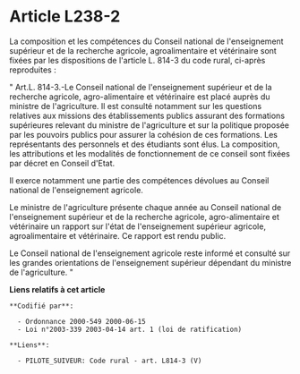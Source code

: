 # Article L238-2

La composition et les compétences du Conseil national de l'enseignement supérieur et de la recherche agricole,
agroalimentaire et vétérinaire sont fixées par les dispositions de l'article L. 814-3 du code rural, ci-après reproduites : 

" Art.L. 814-3.-Le Conseil national de l'enseignement supérieur et de la recherche agricole, agro-alimentaire et vétérinaire
est placé auprès du ministre de l'agriculture. Il est consulté notamment sur les questions relatives aux missions des
établissements publics assurant des formations supérieures relevant du ministre de l'agriculture et sur la politique proposée
par les pouvoirs publics pour assurer la cohésion de ces formations. Les représentants des personnels et des étudiants sont
élus. La composition, les attributions et les modalités de fonctionnement de ce conseil sont fixées par décret en Conseil
d'Etat. 

Il exerce notamment une partie des compétences dévolues au Conseil national de l'enseignement agricole. 

Le ministre de l'agriculture présente chaque année au Conseil national de l'enseignement supérieur et de la recherche
agricole, agro-alimentaire et vétérinaire un rapport sur l'état de l'enseignement supérieur agricole, agroalimentaire et
vétérinaire. Ce rapport est rendu public. 

Le Conseil national de l'enseignement agricole reste informé et consulté sur les grandes orientations de l'enseignement
supérieur dépendant du ministre de l'agriculture. "

**Liens relatifs à cet article**

	**Codifié par**:

	  - Ordonnance 2000-549 2000-06-15
	  - Loi n°2003-339 2003-04-14 art. 1 (loi de ratification)

	**Liens**:

	  - PILOTE_SUIVEUR: Code rural - art. L814-3 (V)
